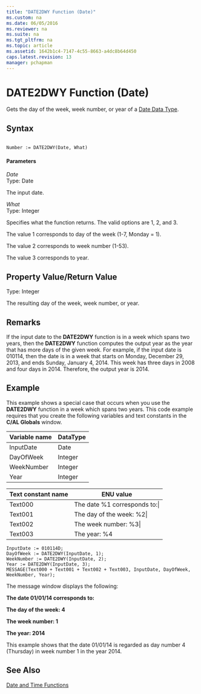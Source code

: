 ```yaml
---
title: "DATE2DWY Function (Date)"
ms.custom: na
ms.date: 06/05/2016
ms.reviewer: na
ms.suite: na
ms.tgt_pltfrm: na
ms.topic: article
ms.assetid: 1642b1c4-7147-4c55-8663-a4dc8b64d450
caps.latest.revision: 13
manager: pchapman
---
```

# DATE2DWY Function (Date)
Gets the day of the week, week number, or year of a [Date Data Type](Date-Data-Type.md).  
  
## Syntax  
  
```  
  
Number := DATE2DWY(Date, What)  
```  
  
#### Parameters  
 *Date*  
 Type: Date  
  
 The input date.  
  
 *What*  
 Type: Integer  
  
 Specifies what the function returns. The valid options are 1, 2, and 3.  
  
 The value 1 corresponds to day of the week \(1\-7, Monday \= 1\).  
  
 The value 2 corresponds to week number \(1\-53\).  
  
 The value 3 corresponds to year.  
  
## Property Value\/Return Value  
 Type: Integer  
  
 The resulting day of the week, week number, or year.  
  
## Remarks  
 If the input date to the **DATE2DWY** function is in a week which spans two years, then the **DATE2DWY** function computes the output year as the year that has more days of the given week. For example, if the input date is 010114, then the date is in a week that starts on Monday, December 29, 2013, and ends Sunday, January 4, 2014. This week has three days in 2008 and four days in 2014. Therefore, the output year is 2014.  
  
## Example  
 This example shows a special case that occurs when you use the **DATE2DWY** function in a week which spans two years. This code example requires that you create the following variables and text constants in the **C\/AL Globals** window.  
  
|Variable name|DataType|  
|-------------------|--------------|  
|InputDate|Date|  
|DayOfWeek|Integer|  
|WeekNumber|Integer|  
|Year|Integer|  
  
|Text constant name|ENU value|  
|------------------------|---------------|  
|Text000|The date %1 corresponds to:\\|  
|Text001|The day of the week: %2\\|  
|Text002|The week number: %3\\|  
|Text003|The year: %4|  
  
```  
InputDate := 010114D;  
DayOfWeek := DATE2DWY(InputDate, 1);  
WeekNumber := DATE2DWY(InputDate, 2);  
Year := DATE2DWY(InputDate, 3);  
MESSAGE(Text000 + Text001 + Text002 + Text003, InputDate, DayOfWeek, WeekNumber, Year);  
```  
  
 The message window displays the following:  
  
 **The date 01\/01\/14 corresponds to:**  
  
 **The day of the week: 4**  
  
 **The week number: 1**  
  
 **The year: 2014**  
  
 This example shows that the date 01\/01\/14 is regarded as day number 4 \(Thursday\) in week number 1 in the year 2014.  
  
## See Also  
 [Date and Time Functions](Date-and-Time-Functions.md)